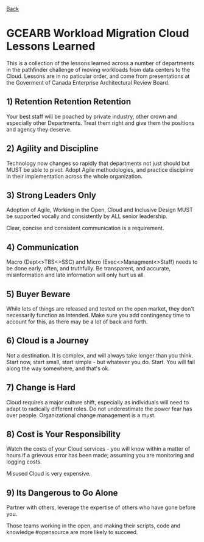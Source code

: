 [Back](../)

# GCEARB Workload Migration Cloud Lessons Learned

This is a collection of the lessons learned across a number of departments in the pathfinder challenge of moving workloads from data centers to the Cloud. Lessons are in no paticular order, and come from presentations at the Goverment of Canada Enterprise Architectural Review Board.

## 1) Retention Retention Retention

Your best staff will be poached by private industry, other crown and especially other Departments. 
Treat them right and give them the positions and agency they deserve.

## 2) Agility and Discipline

Technology now changes so rapidly that departments not just should but MUST be able to pivot. 
Adopt Agile methodologies, and practice discipline in their implementation across the whole organization.

## 3) Strong Leaders Only 
Adoption of Agile, Working in the Open, Cloud and Inclusive Design MUST be supported vocally and consistently by ALL senior leadership.

Clear, concise and consistent communication is a requirement.

## 4) Communication

Macro (Dept<>TBS<>SSC) and Micro (Exec<>Managment<>Staff) needs to be done early, often, and truthfully. 
Be transparent, and accurate, misinformation and late information will only hurt us all.

## 5) Buyer Beware 

While lots of things are released and tested on the open market, they don't necessarily function as intended.
Make sure you add contingency time to account for this, as there may be a lot of back and forth.

## 6) Cloud is a Journey
Not a destination. 
It is complex, and will always take longer than you think. 
Start now, start small, start simple - but whatever you do. 
Start.
You will fail along the way somewhere, and that's ok.

## 7) Change is Hard

Cloud requires a major culture shift, especially as individuals will need to adapt to radically different roles. Do not underestimate the power fear has over people. Organizational change management is a must.

## 8) Cost is Your Responsibility 

Watch the costs of your Cloud services - you will know within a matter of hours if a grievous error has been made; assuming you are monitoring and logging costs.

Misused Cloud is very expensive.

## 9) Its Dangerous to Go Alone

Partner with others, leverage the expertise of others who have gone before you.

Those teams working in the open, and making their scripts, code and knowledge #opensource are more likely to succeed.
